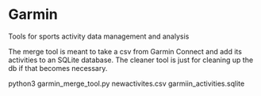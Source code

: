 # Garmin
Tools for sports activity data management and analysis

The merge tool is meant to take a csv from Garmin Connect and add its activities to an SQLite database. The cleaner tool is just for cleaning up the db if that becomes necessary.

python3 garmin_merge_tool.py newactivites.csv garmiin_activities.sqlite
